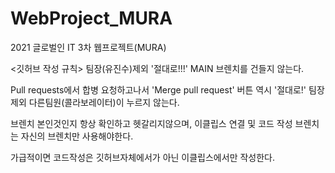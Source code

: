 # WebProject_MURA
2021 글로벌인 IT 3차 웹프로젝트(MURA)

<깃허브 작성 규칙>
팀장(유진수)제외 '절대로!!!' MAIN 브렌치를 건들지 않는다.

Pull requests에서 합병 요청하고나서 'Merge pull request' 버튼 역시 '절대로!' 팀장제외 다른팀원(콜라보레이터)이 누르지 않는다.

브렌치 본인것인지 항상 확인하고 헷갈리지않으며, 이클립스 연결 및 코드 작성 브렌치는 자신의 브렌치만 사용해야한다.

가급적이면 코드작성은 깃허브자체에서가 아닌 이클립스에서만 작성한다.
